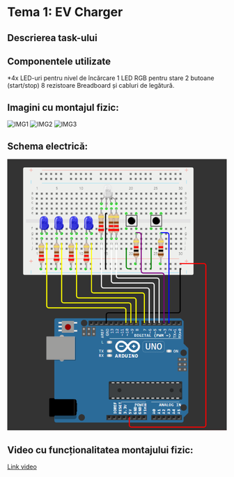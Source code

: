 # Tema 1: EV Charger

## Descrierea task-ului

## Componentele utilizate
*4x LED-uri pentru nivel de încărcare
1 LED RGB pentru stare
2 butoane (start/stop)
8 rezistoare
Breadboard și cabluri de legătură.

## Imagini cu montajul fizic:
![IMG1](imagini/img1.png)
![IMG2](imagini/img2.png)
![IMG3](imagini/img3.png)

## Schema electrică:
![IMG4](imagini/img4.PNG)

## Video cu funcționalitatea montajului fizic:
[Link video](https://youtu.be/XKGqLv5ohrE?si=sBJzTCmdPMsX9j7X)
